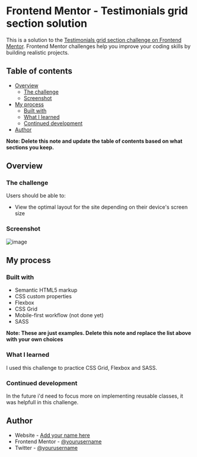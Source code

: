 # Frontend Mentor - Testimonials grid section solution

This is a solution to the [Testimonials grid section challenge on Frontend Mentor](https://www.frontendmentor.io/challenges/testimonials-grid-section-Nnw6J7Un7). Frontend Mentor challenges help you improve your coding skills by building realistic projects. 

## Table of contents

- [Overview](#overview)
  - [The challenge](#the-challenge)
  - [Screenshot](#screenshot)
- [My process](#my-process)
  - [Built with](#built-with)
  - [What I learned](#what-i-learned)
  - [Continued development](#continued-development)
- [Author](#author)


**Note: Delete this note and update the table of contents based on what sections you keep.**

## Overview

### The challenge

Users should be able to:

- View the optimal layout for the site depending on their device's screen size

### Screenshot


![image](https://user-images.githubusercontent.com/107959537/227741068-ce6ca77b-bf85-43ff-a2ae-781925f66683.png)

## My process

### Built with

- Semantic HTML5 markup
- CSS custom properties
- Flexbox
- CSS Grid
- Mobile-first workflow (not done yet)
- SASS

**Note: These are just examples. Delete this note and replace the list above with your own choices**

### What I learned

I used this challenge to practice CSS Grid, Flexbox and SASS.


### Continued development
In the future i'd need to focus more on implementing reusable classes, it was helpfull in this challenge.


## Author

- Website - [Add your name here](https://www.your-site.com)
- Frontend Mentor - [@yourusername](https://www.frontendmentor.io/profile/yourusername)
- Twitter - [@yourusername](https://www.twitter.com/yourusername)
